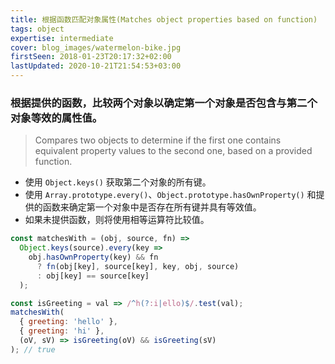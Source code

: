 ```yaml
---
title: 根据函数匹配对象属性(Matches object properties based on function)
tags: object
expertise: intermediate
cover: blog_images/watermelon-bike.jpg
firstSeen: 2018-01-23T20:17:32+02:00
lastUpdated: 2020-10-21T21:54:53+03:00
---
```


### 根据提供的函数，比较两个对象以确定第一个对象是否包含与第二个对象等效的属性值。
> Compares two objects to determine if the first one contains equivalent property values to the second one, based on a provided function.

- 使用 `Object.keys()` 获取第二个对象的所有键。
- 使用 `Array.prototype.every()`、`Object.prototype.hasOwnProperty()` 和提供的函数来确定第一个对象中是否存在所有键并具有等效值。
- 如果未提供函数，则将使用相等运算符比较值。

```js
const matchesWith = (obj, source, fn) =>
  Object.keys(source).every(key =>
    obj.hasOwnProperty(key) && fn
      ? fn(obj[key], source[key], key, obj, source)
      : obj[key] == source[key]
  );
```

```js
const isGreeting = val => /^h(?:i|ello)$/.test(val);
matchesWith(
  { greeting: 'hello' },
  { greeting: 'hi' },
  (oV, sV) => isGreeting(oV) && isGreeting(sV)
); // true
```
